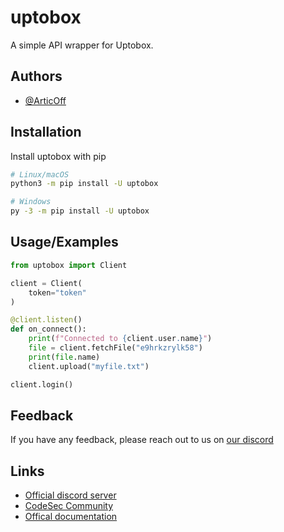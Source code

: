 
# uptobox

A simple API wrapper for Uptobox.




## Authors

- [@ArticOff](https://www.github.com/ArticOff)


## Installation

Install uptobox with pip

```bash
# Linux/macOS
python3 -m pip install -U uptobox

# Windows
py -3 -m pip install -U uptobox
```
    
## Usage/Examples

```python
from uptobox import Client

client = Client(
    token="token"
)

@client.listen()
def on_connect():
    print(f"Connected to {client.user.name}")
    file = client.fetchFile("e9hrkzrylk58")
    print(file.name)
    client.upload("myfile.txt")

client.login()
```

## Feedback

If you have any feedback, please reach out to us on [our discord](https://articoff.github.io/discord)

## Links

- [Official discord server](https://articoff.github.io/discord)
- [CodeSec Community](https://articoff.github.io/codesec)
- [Offical documentation](https://uptobox.readthedocs.io/en/latest/)
